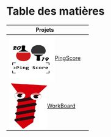 # Table des matières

| Projets                                                                                                                                                    |                                                                                                                                                          |
|------------------------------------------------------------------------------------------------------------------------------------------------------------|----------------------------------------------------------------------------------------------------------------------------------------------------------|
| <a href="/mes-réalisations/pingscore/"><img src="/img/pingscore-logo.png" alt="pingscore-logo.png" width="120" height="120" align="center" />PingScore</a> |  |
| <a href="/mes-réalisations/workboard/"><img src="/img/workboard-logo.png" alt="workboard-logo.png" width="100" height="120" align="center" />WorkBoard</a> |                                                                                                                                                          |
